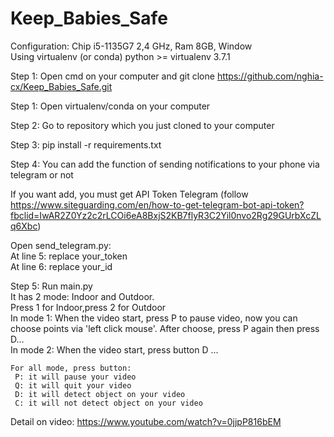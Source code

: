 # Keep_Babies_Safe

Configuration: Chip i5-1135G7 2,4 GHz, Ram 8GB, Window    
Using virtualenv (or conda) python >= virtualenv 3.7.1 

Step 1: Open cmd on your computer and git clone https://github.com/nghia-cx/Keep_Babies_Safe.git

Step 1: Open virtualenv/conda on your computer

Step 2: Go to repository which you just cloned to your computer

Step 3: pip install -r requirements.txt

Step 4: You can add the function of sending notifications to your phone via telegram or not  

If you want add, you must get API Token Telegram (follow https://www.siteguarding.com/en/how-to-get-telegram-bot-api-token?fbclid=IwAR2Z0Yz2c2rLCOi6eA8BxjS2KB7flyR3C2Yil0nvo2Rg29GUrbXcZLq6Xbc)    

Open send_telegram.py:  
    At line 5: replace your_token  
    At line 6: replace your_id  

Step 5: Run main.py  
    It has 2 mode: Indoor and Outdoor.  
    Press 1 for Indoor,press 2 for Outdoor  
    In mode 1:
        When the video start, press P to pause video, now you can choose points via 'left click mouse'. After choose, press P again then press D...  
    In mode 2:
        When the video start, press button D ...  
        
    For all mode, press button:  
     P: it will pause your video    
     Q: it will quit your video    
     D: it will detect object on your video    
     C: it will not detect object on your video  
     
Detail on video: https://www.youtube.com/watch?v=0jjpP816bEM
    
